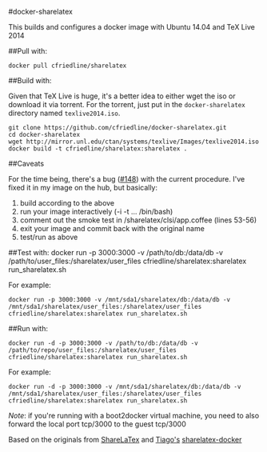 #docker-sharelatex

This builds and configures a docker image with Ubuntu 14.04 and TeX Live 2014

##Pull with:

	docker pull cfriedline/sharelatex

##Build with:

Given that TeX Live is huge, it's a better idea to either wget the iso or download it via torrent. For the torrent,
just put in the `docker-sharelatex` directory named `texlive2014.iso`.

	git clone https://github.com/cfriedline/docker-sharelatex.git
	cd docker-sharelatex
	wget http://mirror.unl.edu/ctan/systems/texlive/Images/texlive2014.iso
	docker build -t cfriedline/sharelatex:sharelatex .

##Caveats

For the time being, there's a bug ([#148](https://github.com/sharelatex/sharelatex/issues/148))
with the current procedure. I've fixed it in my image on the hub, but basically:

1. build according to the above
1. run your image interactively (-i -t ... /bin/bash)
1. comment out the smoke test in /sharelatex/clsi/app.coffee (lines 53-56)
1. exit your image and commit back with the original name
1. test/run as above


##Test with:
	docker run -p 3000:3000 -v /path/to/db:/data/db -v /path/to/user_files:/sharelatex/user_files cfriedline/sharelatex:sharelatex run_sharelatex.sh

For example:

	docker run -p 3000:3000 -v /mnt/sda1/sharelatex/db:/data/db -v /mnt/sda1/sharelatex/user_files:/sharelatex/user_files cfriedline/sharelatex:sharelatex run_sharelatex.sh


##Run with:

	docker run -d -p 3000:3000 -v /path/to/db:/data/db -v /path/to/repo/user_files:/sharelatex/user_files cfriedline/sharelatex:sharelatex run_sharelatex.sh

For example:

	docker run -d -p 3000:3000 -v /mnt/sda1/sharelatex/db:/data/db -v /mnt/sda1/sharelatex/user_files:/sharelatex/user_files cfriedline/sharelatex:sharelatex run_sharelatex.sh



*Note*: if you're running with a boot2docker virtual machine, you need to also
forward the local port tcp/3000 to the guest tcp/3000

Based on the originals from [ShareLaTex](https://github.com/sharelatex/sharelatex) and
[Tiago's](https://github.com/tiagoboldt) 
[sharelatex-docker](https://github.com/tiagoboldt/sharelatex-docker)

